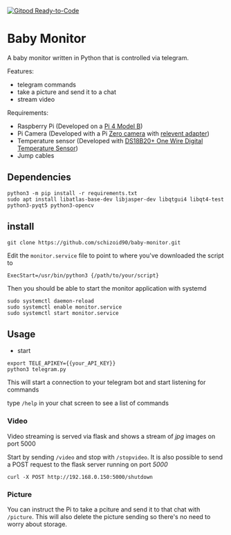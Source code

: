 [![Gitpod Ready-to-Code](https://img.shields.io/badge/Gitpod-Ready--to--Code-blue?logo=gitpod)](https://gitpod.io/#https://github.com/schizoid90/baby-monitor) 

# Baby Monitor

A baby monitor written in Python that is controlled via telegram. 

Features:
* telegram commands
* take a picture and send it to a chat
* stream video

Requirements:
* Raspberry Pi (Developed on a [Pi 4 Model B](https://thepihut.com/collections/raspberry-pi/products/raspberry-pi-4-model-b))
* Pi Camera (Developed with a Pi [Zero camera](https://thepihut.com/products/zerocam-camera-for-raspberry-pi-zero) with [relevent adapter](https://thepihut.com/products/raspberry-pi-zero-camera-adapter))
* Temperature sensor (Developed with [DS18B20+ One Wire Digital Temperature Sensor](https://thepihut.com/products/ds18b20-one-wire-digital-temperature-sensor))
* Jump cables

## Dependencies

```
python3 -m pip install -r requirements.txt
sudo apt install libatlas-base-dev libjasper-dev libqtgui4 libqt4-test python3-pyqt5 python3-opencv
```

## install

```
git clone https://github.com/schizoid90/baby-monitor.git
```

Edit the `monitor.service` file to point to where you've downloaded the script to

```
ExecStart=/usr/bin/python3 {/path/to/your/script}
```

Then you should be able to start the monitor application with systemd

```shell
sudo systemctl daemon-reload
sudo systemctl enable monitor.service
sudo systemctl start monitor.service
```

## Usage

* start

```shell
export TELE_APIKEY={{your_API_KEY}}
python3 telegram.py
```

This will start a connection to your telegram bot and start listening for commands

type `/help` in your chat screen to see a list of commands

### Video

Video streaming is served via flask and shows a stream of *jpg* images on port 5000

Start by sending `/video` and stop with `/stopvideo`. It is also possible to send a POST request to the flask server running on port *5000*

```shell
curl -X POST http://192.168.0.150:5000/shutdown
```

### Picture

You can instruct the Pi to take a pciture and send it to that chat with `/picture`. This will also delete the picture sending so there's no need to worry about storage.

